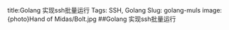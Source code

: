 title:Golang 实现ssh批量运行
Tags: SSH, Golang
Slug: golang-muls
image: {photo}Hand of Midas/Bolt.jpg
##Golang 实现ssh批量运行
